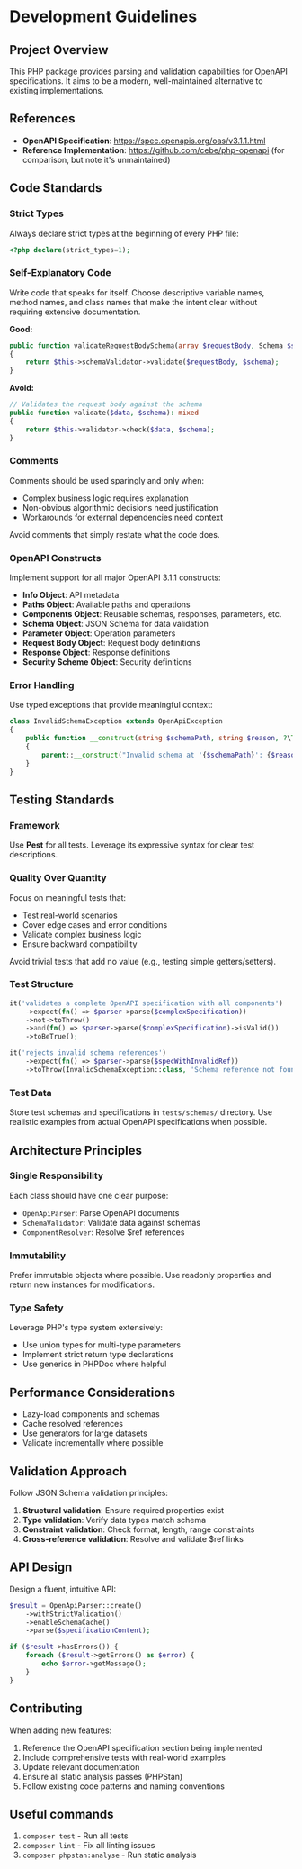 # Development Guidelines

## Project Overview

This PHP package provides parsing and validation capabilities for OpenAPI specifications. It aims to be a modern, well-maintained alternative to existing implementations.

## References

- **OpenAPI Specification**: https://spec.openapis.org/oas/v3.1.1.html
- **Reference Implementation**: https://github.com/cebe/php-openapi (for comparison, but note it's unmaintained)

## Code Standards

### Strict Types
Always declare strict types at the beginning of every PHP file:

```php
<?php declare(strict_types=1);
```

### Self-Explanatory Code
Write code that speaks for itself. Choose descriptive variable names, method names, and class names that make the intent clear without requiring extensive documentation.

**Good:**
```php
public function validateRequestBodySchema(array $requestBody, Schema $schema): ValidationResult
{
    return $this->schemaValidator->validate($requestBody, $schema);
}
```

**Avoid:**
```php
// Validates the request body against the schema
public function validate($data, $schema): mixed
{
    return $this->validator->check($data, $schema);
}
```

### Comments
Comments should be used sparingly and only when:
- Complex business logic requires explanation
- Non-obvious algorithmic decisions need justification
- Workarounds for external dependencies need context

Avoid comments that simply restate what the code does.

### OpenAPI Constructs

Implement support for all major OpenAPI 3.1.1 constructs:
- **Info Object**: API metadata
- **Paths Object**: Available paths and operations
- **Components Object**: Reusable schemas, responses, parameters, etc.
- **Schema Object**: JSON Schema for data validation
- **Parameter Object**: Operation parameters
- **Request Body Object**: Request body definitions
- **Response Object**: Response definitions
- **Security Scheme Object**: Security definitions

### Error Handling

Use typed exceptions that provide meaningful context:

```php
class InvalidSchemaException extends OpenApiException
{
    public function __construct(string $schemaPath, string $reason, ?\Throwable $previous = null)
    {
        parent::__construct("Invalid schema at '{$schemaPath}': {$reason}", 0, $previous);
    }
}
```

## Testing Standards

### Framework
Use **Pest** for all tests. Leverage its expressive syntax for clear test descriptions.

### Quality Over Quantity
Focus on meaningful tests that:
- Test real-world scenarios
- Cover edge cases and error conditions
- Validate complex business logic
- Ensure backward compatibility

Avoid trivial tests that add no value (e.g., testing simple getters/setters).

### Test Structure
```php
it('validates a complete OpenAPI specification with all components')
    ->expect(fn() => $parser->parse($complexSpecification))
    ->not->toThrow()
    ->and(fn() => $parser->parse($complexSpecification)->isValid())
    ->toBeTrue();

it('rejects invalid schema references')
    ->expect(fn() => $parser->parse($specWithInvalidRef))
    ->toThrow(InvalidSchemaException::class, 'Schema reference not found');
```

### Test Data
Store test schemas and specifications in `tests/schemas/` directory. Use realistic examples from actual OpenAPI specifications when possible.

## Architecture Principles

### Single Responsibility
Each class should have one clear purpose:
- `OpenApiParser`: Parse OpenAPI documents
- `SchemaValidator`: Validate data against schemas
- `ComponentResolver`: Resolve $ref references

### Immutability
Prefer immutable objects where possible. Use readonly properties and return new instances for modifications.

### Type Safety
Leverage PHP's type system extensively:
- Use union types for multi-type parameters
- Implement strict return type declarations
- Use generics in PHPDoc where helpful

## Performance Considerations

- Lazy-load components and schemas
- Cache resolved references
- Use generators for large datasets
- Validate incrementally where possible

## Validation Approach

Follow JSON Schema validation principles:
1. **Structural validation**: Ensure required properties exist
2. **Type validation**: Verify data types match schema
3. **Constraint validation**: Check format, length, range constraints
4. **Cross-reference validation**: Resolve and validate $ref links

## API Design

Design a fluent, intuitive API:

```php
$result = OpenApiParser::create()
    ->withStrictValidation()
    ->enableSchemaCache()
    ->parse($specificationContent);

if ($result->hasErrors()) {
    foreach ($result->getErrors() as $error) {
        echo $error->getMessage();
    }
}
```

## Contributing

When adding new features:
1. Reference the OpenAPI specification section being implemented
2. Include comprehensive tests with real-world examples
3. Update relevant documentation
4. Ensure all static analysis passes (PHPStan)
5. Follow existing code patterns and naming conventions

## Useful commands
1. `composer test` - Run all tests
2. `composer lint` - Fix all linting issues
3. `composer phpstan:analyse` - Run static analysis